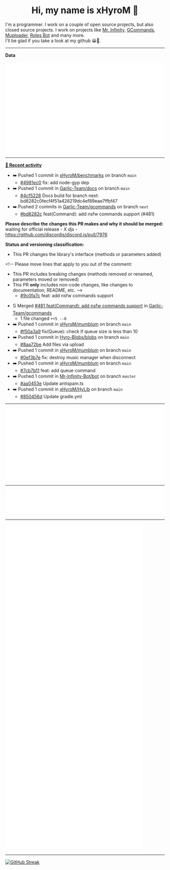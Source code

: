 <p align="center">
    <!-- <img src="https://avatars.githubusercontent.com/u/56601352" width="192" alt="hyro's pfp" /> -->
    <h1 align="center">Hi, my name is xHyroM 👋</h1>
</p>

I'm a programmer. I work on a couple of open source projects, but also closed source projects. I work on projects like [Mr. Infinity](https://discord.com/oauth2/authorize?client_id=720321585625694239&scope=bot%20applications.commands&permissions=8&redirect_uri=https://blobs.gq/imanager&prompt=consent&response_type=code), [GCommands](https://github.com/Garlic-Team/GCommands), [Muploader](https://github.com/xHyroM/Muploader), [Roles Bot](https://github.com/xHyroM/roles-bot) and many more.  
I'll be glad if you take a look at my github 😀👀.

___
**Data**

<img src="https://github.com/xHyroM/xHyroM/blob/master/.cache/base.svg">

___

**[📰 Recent activity](https://github.com/xHyroM)**
* ➡️ Pushed 1 commit in [xHyroM/benchmarks](https://github.com/xHyroM/benchmarks) on branch `main`
  * [#4981ec0](https://github.com/xHyroM/benchmarks/commit/4981ec0) fix: add node-gyp dep
* ➡️ Pushed 1 commit in [Garlic-Team/docs](https://github.com/Garlic-Team/docs) on branch `main`
  * [#4cf5228](https://github.com/Garlic-Team/docs/commit/4cf5228) Docs build for branch next: bd8282c0fecf4f51a428219dc4ef89eae7ffbf47
* ➡️ Pushed 2 commits in [Garlic-Team/gcommands](https://github.com/Garlic-Team/gcommands) on branch `next`
  * [#bd8282c](https://github.com/Garlic-Team/gcommands/commit/bd8282c) feat(Command): add nsfw commands support (#481)

**Please describe the changes this PR makes and why it should be
merged:**
waiting for official release - X
djs - https://github.com/discordjs/discord.js/pull/7976

**Status and versioning classification:**
- This PR changes the library&#39;s interface (methods or parameters added)

&lt;!--
Please move lines that apply to you out of the comment:
- This PR includes breaking changes (methods removed or renamed,
parameters moved or removed)
- This PR **only** includes non-code changes, like changes to
documentation, README, etc.
--&gt;
  * [#9c0fa7c](https://github.com/Garlic-Team/gcommands/commit/9c0fa7c) feat: add nsfw commands support
* 🔃 Merged [#481 feat(Command): add nsfw commands support](https://github.com/Garlic-Team/gcommands/pull/481) in [Garlic-Team/gcommands](https://github.com/Garlic-Team/gcommands)
  * 1 file changed `++5 --0`
* ➡️ Pushed 1 commit in [xHyroM/mumblum](https://github.com/xHyroM/mumblum) on branch `main`
  * [#f50a3a9](https://github.com/xHyroM/mumblum/commit/f50a3a9) fix(Queue): check if queue size is less than 10
* ➡️ Pushed 1 commit in [Hyro-Blobs/blobs](https://github.com/Hyro-Blobs/blobs) on branch `main`
  * [#8aa72be](https://github.com/Hyro-Blobs/blobs/commit/8aa72be) Add files via upload
* ➡️ Pushed 1 commit in [xHyroM/mumblum](https://github.com/xHyroM/mumblum) on branch `main`
  * [#0ef3b7e](https://github.com/xHyroM/mumblum/commit/0ef3b7e) fix: destroy music manager when disconnect
* ➡️ Pushed 1 commit in [xHyroM/mumblum](https://github.com/xHyroM/mumblum) on branch `main`
  * [#7cb7b11](https://github.com/xHyroM/mumblum/commit/7cb7b11) feat: add queue command
* ➡️ Pushed 1 commit in [Mr-Infinity-Bot/bot](https://github.com/Mr-Infinity-Bot/bot) on branch `master`
  * [#aa0453e](https://github.com/Mr-Infinity-Bot/bot/commit/aa0453e) Update antispam.ts
* ➡️ Pushed 1 commit in [xHyroM/HyLib](https://github.com/xHyroM/HyLib) on branch `main`
  * [#850456d](https://github.com/xHyroM/HyLib/commit/850456d) Update gradle.yml


___

<img src="https://github.com/xHyroM/xHyroM/blob/master/.cache/isocalendar.svg">

___

<img src="https://github.com/xHyroM/xHyroM/blob/master/.cache/languages.svg">

___

<img src="https://github.com/xHyroM/xHyroM/blob/master/.cache/achievements.svg">

___

[![GitHub Streak](https://github-readme-streak-stats.herokuapp.com?user=xHyroM&theme=dark&hide_border=true&date_format=M%20j%5B%2C%20Y%5D)](https://git.io/streak-stats)
